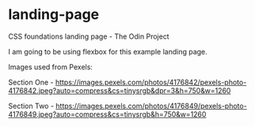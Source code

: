 # landing-page
CSS foundations landing page - The Odin Project

I am going to be using flexbox for this example landing page.

Images used from Pexels:

Section One - 
https://images.pexels.com/photos/4176842/pexels-photo-4176842.jpeg?auto=compress&cs=tinysrgb&dpr=3&h=750&w=1260

Section Two - 
https://images.pexels.com/photos/4176849/pexels-photo-4176849.jpeg?auto=compress&cs=tinysrgb&h=750&w=1260